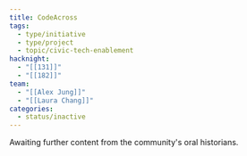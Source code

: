 ```yaml
---
title: CodeAcross
tags:
  - type/initiative
  - type/project
  - topic/civic-tech-enablement
hacknight:
  - "[[131]]"
  - "[[182]]"
team:
  - "[[Alex Jung]]"
  - "[[Laura Chang]]"
categories:
  - status/inactive
---
```

Awaiting further content from the community's oral historians.